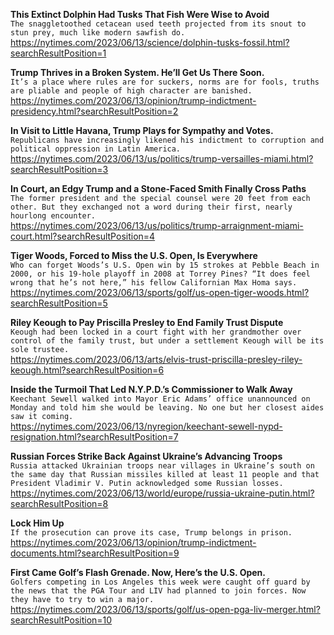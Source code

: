 **This Extinct Dolphin Had Tusks That Fish Were Wise to Avoid**\
`The snaggletoothed cetacean used teeth projected from its snout to stun prey, much like modern sawfish do.`\
https://nytimes.com/2023/06/13/science/dolphin-tusks-fossil.html?searchResultPosition=1

**Trump Thrives in a Broken System. He’ll Get Us There Soon.**\
`It’s a place where rules are for suckers, norms are for fools, truths are pliable and people of high character are banished.`\
https://nytimes.com/2023/06/13/opinion/trump-indictment-presidency.html?searchResultPosition=2

**In Visit to Little Havana, Trump Plays for Sympathy and Votes.**\
`Republicans have increasingly likened his indictment to corruption and political oppression in Latin America.`\
https://nytimes.com/2023/06/13/us/politics/trump-versailles-miami.html?searchResultPosition=3

**In Court, an Edgy Trump and a Stone-Faced Smith Finally Cross Paths**\
`The former president and the special counsel were 20 feet from each other. But they exchanged not a word during their first, nearly hourlong encounter.`\
https://nytimes.com/2023/06/13/us/politics/trump-arraignment-miami-court.html?searchResultPosition=4

**Tiger Woods, Forced to Miss the U.S. Open, Is Everywhere**\
`Who can forget Woods’s U.S. Open win by 15 strokes at Pebble Beach in 2000, or his 19-hole playoff in 2008 at Torrey Pines? “It does feel wrong that he’s not here,” his fellow Californian Max Homa says.`\
https://nytimes.com/2023/06/13/sports/golf/us-open-tiger-woods.html?searchResultPosition=5

**Riley Keough to Pay Priscilla Presley to End Family Trust Dispute**\
`Keough had been locked in a court fight with her grandmother over control of the family trust, but under a settlement Keough will be its sole trustee.`\
https://nytimes.com/2023/06/13/arts/elvis-trust-priscilla-presley-riley-keough.html?searchResultPosition=6

**Inside the Turmoil That Led N.Y.P.D.’s Commissioner to Walk Away**\
`Keechant Sewell walked into Mayor Eric Adams’ office unannounced on Monday and told him she would be leaving. No one but her closest aides saw it coming.`\
https://nytimes.com/2023/06/13/nyregion/keechant-sewell-nypd-resignation.html?searchResultPosition=7

**Russian Forces Strike Back Against Ukraine’s Advancing Troops**\
`Russia attacked Ukrainian troops near villages in Ukraine’s south on the same day that Russian missiles killed at least 11 people and that President Vladimir V. Putin acknowledged some Russian losses.`\
https://nytimes.com/2023/06/13/world/europe/russia-ukraine-putin.html?searchResultPosition=8

**Lock Him Up**\
`If the prosecution can prove its case, Trump belongs in prison.`\
https://nytimes.com/2023/06/13/opinion/trump-indictment-documents.html?searchResultPosition=9

**First Came Golf’s Flash Grenade. Now, Here’s the U.S. Open.**\
`Golfers competing in Los Angeles this week were caught off guard by the news that the PGA Tour and LIV had planned to join forces. Now they have to try to win a major.`\
https://nytimes.com/2023/06/13/sports/golf/us-open-pga-liv-merger.html?searchResultPosition=10

